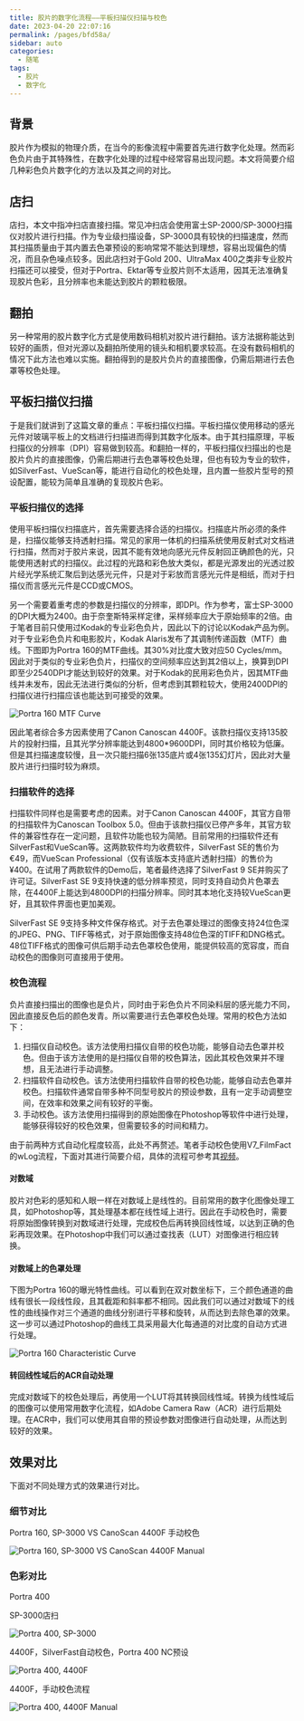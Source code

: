 ```yaml
---
title: 胶片的数字化流程——平板扫描仪扫描与校色
date: 2023-04-20 22:07:16
permalink: /pages/bfd58a/
sidebar: auto
categories:
  - 随笔
tags:
  - 胶片
  - 数字化
---
```


## 背景

胶片作为模拟的物理介质，在当今的影像流程中需要首先进行数字化处理。然而彩色负片由于其特殊性，在数字化处理的过程中经常容易出现问题。本文将简要介绍几种彩色负片数字化的方法以及其之间的对比。

## 店扫

店扫，本文中指冲扫店直接扫描。常见冲扫店会使用富士SP-2000/SP-3000扫描仪对胶片进行扫描。作为专业级扫描设备，SP-3000具有较快的扫描速度，然而其扫描质量由于其内置去色罩预设的影响常常不能达到理想，容易出现偏色的情况，而且杂色噪点较多。因此店扫对于Gold 200、UltraMax 400之类非专业胶片扫描还可以接受，但对于Portra、Ektar等专业胶片则不太适用，因其无法准确复现胶片色彩，且分辨率也未能达到胶片的颗粒极限。

## 翻拍

另一种常用的胶片数字化方式是使用数码相机对胶片进行翻拍。该方法据称能达到较好的画质，但对光源以及翻拍所使用的镜头和相机要求较高。在没有数码相机的情况下此方法也难以实施。翻拍得到的是胶片负片的直接图像，仍需后期进行去色罩等校色处理。

## 平板扫描仪扫描

于是我们就讲到了这篇文章的重点：平板扫描仪扫描。平板扫描仪使用移动的感光元件对玻璃平板上的文档进行扫描进而得到其数字化版本。由于其扫描原理，平板扫描仪的分辨率（DPI）容易做到较高。和翻拍一样的，平板扫描仪扫描出的也是胶片负片的直接图像，仍需后期进行去色罩等校色处理，但也有较为专业的软件，如SilverFast、VueScan等，能进行自动化的校色处理，且内置一些胶片型号的预设配置，能较为简单且准确的复现胶片色彩。

### 平板扫描仪的选择

使用平板扫描仪扫描底片，首先需要选择合适的扫描仪。扫描底片所必须的条件是，扫描仪能够支持透射扫描。常见的家用一体机的扫描系统使用反射式对文档进行扫描，然而对于胶片来说，因其不能有效地向感光元件反射回正确颜色的光，只能使用透射式的扫描仪。此过程的光路和彩色放大类似，都是光源发出的光透过胶片经光学系统汇聚后到达感光元件，只是对于彩放而言感光元件是相纸，而对于扫描仪而言感光元件是CCD或CMOS。

另一个需要着重考虑的参数是扫描仪的分辨率，即DPI。作为参考，富士SP-3000的DPI大概为2400。由于奈奎斯特采样定律，采样频率应大于原始频率的2倍。由于笔者目前只使用过Kodak的专业彩色负片，因此以下的讨论以Kodak产品为例。对于专业彩色负片和电影胶片，Kodak Alaris发布了其调制传递函数（MTF）曲线。下图即为Portra 160的MTF曲线。其30%对比度大致对应50 Cycles/mm。因此对于类似的专业彩色负片，扫描仪的空间频率应达到其2倍以上，换算到DPI即至少2540DPI才能达到较好的效果。对于Kodak的民用彩色负片，因其MTF曲线并未发布，因此无法进行类似的分析，但考虑到其颗粒较大，使用2400DPI的扫描仪进行扫描应该也能达到可接受的效果。

![Portra 160 MTF Curve](/img/portra160mtf.png)

因此笔者综合多方因素使用了Canon Canoscan 4400F。该款扫描仪支持135胶片的投射扫描，且其光学分辨率能达到4800*9600DPI，同时其价格较为低廉。但是其扫描速度较慢，且一次只能扫描6张135底片或4张135幻灯片，因此对大量胶片进行扫描时较为麻烦。

### 扫描软件的选择

扫描软件同样也是需要考虑的因素。对于Canon Canoscan 4400F，其官方自带的扫描软件为Canoscan Toolbox 5.0。但由于该款扫描仪已停产多年，其官方软件的兼容性存在一定问题，且软件功能也较为简陋。目前常用的扫描软件还有SilverFast和VueScan等。这两款软件均为收费软件，SilverFast SE的售价为€49，而VueScan Professional（仅有该版本支持底片透射扫描）的售价为¥400。在试用了两款软件的Demo后，笔者最终选择了SilverFast 9 SE并购买了许可证。SilverFast SE 9支持快速的低分辨率预览，同时支持自动负片色罩去除，在4400F上能达到4800DPI的扫描分辨率。同时其本地化支持较VueScan更好，且其软件界面也更加美观。

SilverFast SE 9支持多种文件保存格式。对于去色罩处理过的图像支持24位色深的JPEG、PNG、TIFF等格式，对于原始图像支持48位色深的TIFF和DNG格式。48位TIFF格式的图像可供后期手动去色罩校色使用，能提供较高的宽容度，而自动校色的图像则可直接用于使用。

### 校色流程

负片直接扫描出的图像也是负片，同时由于彩色负片不同染料层的感光能力不同，因此直接反色后的颜色发青。所以需要进行去色罩校色处理。常用的校色方法如下：

  1. 扫描仪自动校色。该方法使用扫描仪自带的校色功能，能够自动去色罩并校色。但由于该方法使用的是扫描仪自带的校色算法，因此其校色效果并不理想，且无法进行手动调整。
  2. 扫描软件自动校色。该方法使用扫描软件自带的校色功能，能够自动去色罩并校色。扫描软件通常自带多种不同型号胶片的预设参数，且有一定手动调整空间，在效率和效果之间有较好的平衡。
  3. 手动校色。该方法使用扫描得到的原始图像在Photoshop等软件中进行处理，能够获得较好的校色效果，但需要较多的时间和精力。

由于前两种方式自动化程度较高，此处不再赘述。笔者手动校色使用V7_FilmFact的wLog流程，下面对其进行简要介绍，具体的流程可参考其[视频](https://www.bilibili.com/video/BV1w4411n7vq/)。

#### 对数域

胶片对色彩的感知和人眼一样在对数域上是线性的。目前常用的数字化图像处理工具，如Photoshop等，其处理基本都在线性域上进行。因此在手动校色时，需要将原始图像转换到对数域进行处理，完成校色后再转换回线性域，以达到正确的色彩再现效果。在Photoshop中我们可以通过查找表（LUT）对图像进行相应转换。

#### 对数域上的色罩处理

下图为Portra 160的曝光特性曲线。可以看到在双对数坐标下，三个颜色通道的曲线有很长一段线性段，且其截距和斜率都不相同。因此我们可以通过对数域下的线性的曲线操作对三个通道的曲线分别进行平移和旋转，从而达到去除色罩的效果。这一步可以通过Photoshop的曲线工具采用最大化每通道的对比度的自动方式进行处理。

![Portra 160 Characteristic Curve](/img/portra160cc.png)

#### 转回线性域后的ACR自动处理

完成对数域下的校色处理后，再使用一个LUT将其转换回线性域。转换为线性域后的图像可以使用常用数字化流程，如Adobe Camera Raw（ACR）进行后期处理。在ACR中，我们可以使用其自带的预设参数对图像进行自动处理，从而达到较好的效果。

## 效果对比

下面对不同处理方式的效果进行对比。

### 细节对比

Portra 160, SP-3000 VS CanoScan 4400F 手动校色

![Portra 160, SP-3000 VS CanoScan 4400F Manual](/img/por160comp.png)

### 色彩对比

Portra 400

SP-3000店扫

![Portra 400, SP-3000](/img/por400sp_small.jpg)

4400F，SilverFast自动校色，Portra 400 NC预设

![Portra 400, 4400F](/img/por400sf_small.jpg)

4400F，手动校色流程

![Portra 400, 4400F Manual](/img/por400man_small.jpg)
